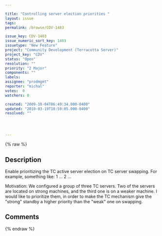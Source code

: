 ```yaml
---

title: "Controlling server election priorities "
layout: issue
tags: 
permalink: /browse/CDV-1403

issue_key: CDV-1403
issue_numeric_sort_key: 1403
issuetype: "New Feature"
project: "Community Development (Terracotta Server)"
project_key: "CDV"
status: "Open"
resolution: ""
priority: "2 Major"
components: ""
labels: 
assignee: "prodmgmt"
reporter: "michal"
votes:  0
watchers: 0

created: "2009-10-04T06:49:34.000-0400"
updated: "2010-03-19T18:59:05.000-0400"
resolved: ""




---
```


{% raw %}

## Description

<div markdown="1" class="description">

Enable prioritizing the TC active server election on TC server swapping.
For example, something like:
<servers>
    <server host="%i" name="Server1">
          <priority>1</priority>
          ...
   </server>
    <server host="%i" name="Server2">
          <priority>2</priority> 
          ...   
    </server>

Motivation: 
We configured a group of three TC servers. Two of the servers are located on strong machines, and the third one is on a weaker machine. 
I would like to prioritize them, in order to make the TC mechanism give the "strong" standby a higher priority than the "weak" one on swapping.
 

</div>

## Comments



{% endraw %}
